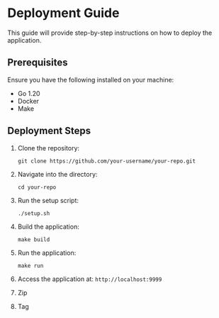 # Deployment Guide

This guide will provide step-by-step instructions on how to deploy the application.

## Prerequisites

Ensure you have the following installed on your machine:

- Go 1.20
- Docker
- Make

## Deployment Steps

1. Clone the repository:

   ```shell
   git clone https://github.com/your-username/your-repo.git
   ```

2. Navigate into the directory:

   ```shell
   cd your-repo
   ```

3. Run the setup script:

   ```shell
   ./setup.sh
   ```

4. Build the application:

   ```shell
   make build
   ```

5. Run the application:

   ```shell
   make run
   ```

6. Access the application at: `http://localhost:9999`

7. Zip

8. Tag
